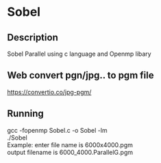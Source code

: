 # Sobel
## Description
Sobel Parallel using c language and Openmp libary
## Web convert pgn/jpg.. to pgm file
https://convertio.co/jpg-pgm/
## Running
gcc -fopenmp Sobel.c -o Sobel -lm <br />
./Sobel <br />
Example: enter file name is  6000x4000.pgm <br />
output filename is 6000_4000.ParallelG.pgm
